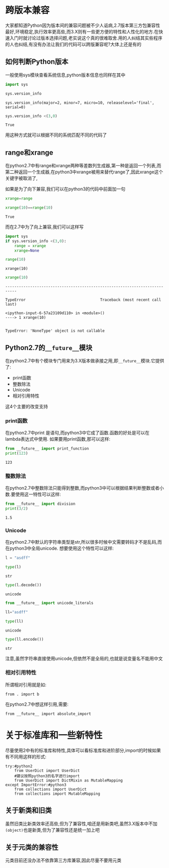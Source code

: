 
# 跨版本兼容

大家都知道Python因为版本间的兼容问题被不少人诟病,2.7版本第三方包兼容性最好,环境稳定,执行效率更高些,而3.X则有一些更方便的特性和人性化的地方.在快速入门时就讨论过版本选择问题,老实说这个真的很难取舍.用的人纠结其实些程序的人也纠结,有没有办法让我们的代码可以跨版兼容呢?大体上还是有的

## 如何判断Python版本

一般使用sys模块查看系统信息,python版本信息也同样在其中


```python
import sys
```


```python
sys.version_info
```




    sys.version_info(major=2, minor=7, micro=10, releaselevel='final', serial=0)




```python
sys.version_info <(3,0)
```




    True



用这种方式就可以根据不同的系统匹配不同的代码了

## range和xrange

在python2.7中有range和xrange两种等差数列生成器,第一种是返回一个列表,而第二种返回一个生成器,在python3中xrange被用来替代range了,因此xrange这个关键字被取消了,

如果是为了向下兼容,我们可以在python3的代码中前面加一句


```python
xrange=range
```


```python
xrange(10)==range(10)
```




    True



而在2.7中为了向上兼容,我们可以这样写


```python
import sys
if sys.version_info <(3,0):
    range = xrange
    xrange=None
```


```python
range(10)
```




    xrange(10)




```python
xrange(10)
```


    ---------------------------------------------------------------------------

    TypeError                                 Traceback (most recent call last)

    <ipython-input-6-57a23109d110> in <module>()
    ----> 1 xrange(10)
    

    TypeError: 'NoneType' object is not callable


## Python2.7的`__future__`模块

在python2.7中有个模块专门用来为3.X版本做承接之用,即`__future__`模块.它提供了:

+ print函数
+ 整数除法
+ Unicode
+ 相对引用特性

这4个主要的改变支持

### print函数

在python2.7中print 是语句,而python3中它成了函数.函数的好处是可以在lambda表达式中使用.
如果要用print函数,那可以这样:


```python
from __future__ import print_function
print(123)
```

    123


### 整数除法
在python2.7中整数除法只能得到整数,而python3中可以根据结果判断整数或者小数.要使用这一特性可以这样:


```python
from __future__ import division
print(3/2)
```

    1.5


### Unicode

在python2.7中默认的字符串类型是str,所以很多时候中文需要转码才不是乱码,而在python3中全局unicode.
想要使用这个特性可以这样:


```python
l = "asdff"
```


```python
type(l)
```




    str




```python
type(l.decode())
```




    unicode




```python
from __future__ import unicode_literals
```


```python
ll="asdff"
```


```python
type(ll)
```




    unicode




```python
type(ll.encode())
```




    str



注意,虽然字符串直接使用unicode,但依然不是全局的,也就是说变量名不能用中文

### 相对引用特性

所谓相对引用就是如:

    from . import b

在python2.7中想这样引用,需要:

    from __future__ import absolute_import



# 关于标准库和一些新特性

尽量使用2中有的标准库和特性,具体可以看标准库和进阶部分,import的时候如果有不同用这样的形式:

    try:#python2
        from UserDict import UserDict
        #建议按照python3的名字进行import
        from UserDict import DictMixin as MutableMapping
    except ImportError:#python3
        from collections import UserDict
        from collections import MutableMapping


## 关于新类和旧类

虽然旧类比新类效率还高些,但为了兼容性,咱还是用新类吧,虽然3.X版本中不加`(object)`也是新类,但为了兼容性还是统一加上吧

## 关于元类的兼容性
元类目前还没办法不依靠第三方库兼容,因此尽量不要用元类
